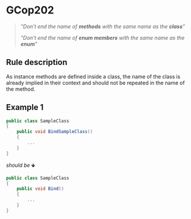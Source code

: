 ﻿# GCop202

> *"Don’t end the name of **methods** with the same name as the **class**"*
> 
> *"Don’t end the name of **enum members** with the same name as the **enum**"*


## Rule description
As instance methods are defined inside a class, the name of the class is already implied in their context and should not be repeated in the name of the method. 
## Example 1
```csharp
public class SampleClass
{
    public void BindSampleClass()
    {
        ...
    }
}
```
*should be* 🡻

```csharp
public class SampleClass
{
    public void Bind()
    {
        ...
    }
}
```
